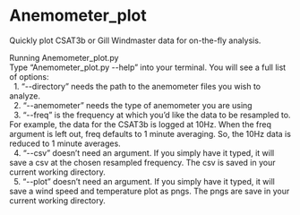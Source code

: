 # Anemometer_plot
Quickly plot CSAT3b or Gill Windmaster data for on-the-fly analysis.

Running Anemometer_plot.py <br />
    Type “Anemometer_plot.py --help” into your terminal. You will see a full list of options: <br />
        &nbsp; 1.	“--directory” needs the path to the anemometer files you wish to analyze. <br />
        &nbsp; 2.	“--anemometer” needs the type of anemometer you are using <br />
        &nbsp; 3.	“--freq” is the frequency at which you’d like the data to be resampled to. For example, the data for the CSAT3b is logged at 10Hz. When the freq argument is left out, freq defaults to 1 minute averaging. So, the 10Hz data is reduced to 1 minute averages. <br />
        &nbsp; 4.	“--csv” doesn’t need an argument. If you simply have it typed, it will save a csv at the chosen resampled frequency. The csv is saved in your current working directory. <br />
        &nbsp; 5.	“--plot” doesn’t need an argument. If you simply have it typed, it will save a wind speed and temperature plot as pngs. The pngs are save in your current working directory. <br />
